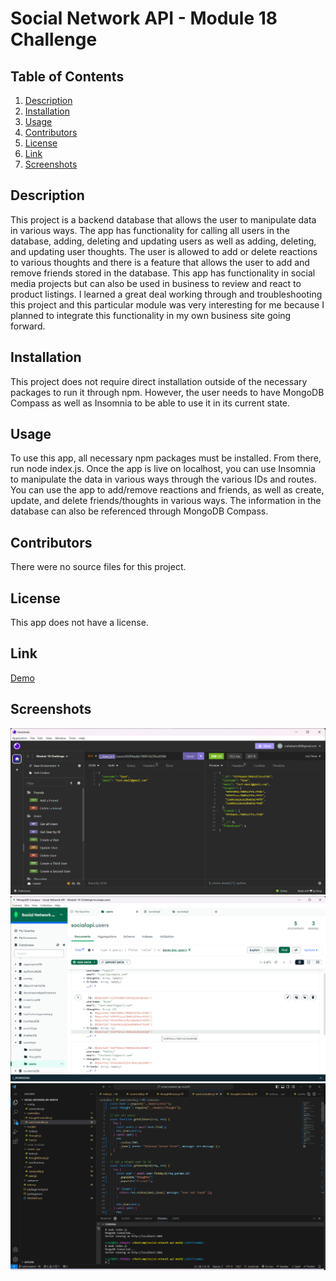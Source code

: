 # Social Network API - Module 18 Challenge

## Table of Contents

1. [Description](#description)
2. [Installation](#installation)
3. [Usage](#usage)
4. [Contributors](#contributors)
5. [License](#license)
6. [Link](#link)
7. [Screenshots](#screenshots)

## Description

This project is a backend database that allows the user to manipulate data in various ways. The app has functionality for calling all users in the database, adding, deleting and updating users as well as adding, deleting, and updating user thoughts. The user is allowed to add or delete reactions to various thoughts and there is a feature that allows the user to add and remove friends stored in the database. This app has functionality in social media projects but can also be used in business to review and react to product listings. I learned a great deal working through and troubleshooting this project and this particular module was very interesting for me because I planned to integrate this functionality in my own business site going forward. 

## Installation

This project does not require direct installation outside of the necessary packages to run it through npm. However, the user needs to have MongoDB Compass as well as Insomnia to be able to use it in its current state.

## Usage

To use this app, all necessary npm packages must be installed. From there, run node index.js. Once the app is live on localhost, you can use Insomnia to manipulate the data in various ways through the various IDs and routes. You can use the app to add/remove reactions and friends, as well as create, update, and delete friends/thoughts in various ways. The information in the database can also be referenced through MongoDB Compass.

## Contributors

There were no source files for this project.

## License

This app does not have a license.

## Link

[Demo](https://drive.google.com/file/d/17j8vpMMKV7n8L5sBxR2m0_crlmodbN8w/view)

## Screenshots

![Insomnia](assets/insomnia.png)
![MongoDB_Compass](assets/mongo.png)
![JavaScript](assets/javascript.png)
